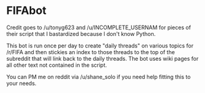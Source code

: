 # FIFAbot

Credit goes to /u/tonyg623 and /u/INCOMPLETE_USERNAM for pieces of their script that I bastardized because I don't know Python.

This bot is run once per day to create "daily threads" on various topics for /r/FIFA and then stickies an index to those threads to the top of the subreddit that will link back to the daily threads. The bot uses wiki pages for all other text not contained in the script. 

You can PM me on reddit via /u/shane_solo if you need help fitting this to your needs.
